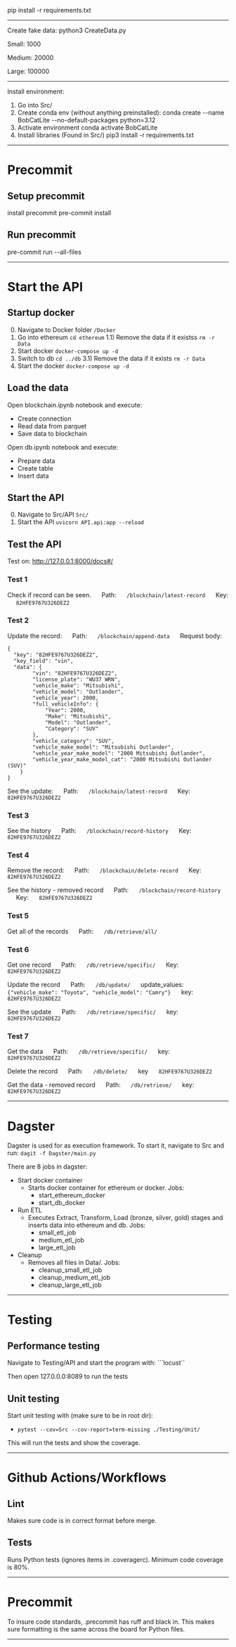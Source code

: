  pip install -r requirements.txt

----------------------------------------------------------------------------------------------------------------

Create fake data:
python3 CreateData.py

Small:
1000

Medium:
20000

Large:
100000

----------------------------------------------------------------------------------------------------------------

Install environment:
1) Go into Src/
2) Create conda env (without anything preinstalled):
    conda create --name BobCatLite --no-default-packages python=3.12 
3) Activate environment
    conda activate BobCatLite
4) Install libraries (Found in Src/)
    pip3 install -r requirements.txt 

----------------------------------------------------------------------------------------------------------------

# Precommit
## Setup precommit
install precommit
pre-commit install

## Run precommit
pre-commit run --all-files

----------------------------------------------------------------------------------------------------------------

# Start the API

## Startup docker
0) Navigate to Docker folder
```/Docker```
1) Go into ethereum
```cd ethereum```
1.1) Remove the data if it existss
```rm -r Data```
1) Start docker
```docker-compose up -d```
1) Switch to db 
```cd ../db```
3.1) Remove the data if it exists
```rm -r Data```
1) Start the docker
```docker-compose up -d```

## Load the data
Open blockchain.ipynb notebook and execute:
- Create connection
- Read data from parquet
- Save data to blockchain

Open db.ipynb notebook and execute:
- Prepare data
- Create table
- Insert data

## Start the API
0) Navigate to Src/API 
```Src/```
1) Start the API
```uvicorn API.api:app --reload```

## Test the API
Test on: http://127.0.0.1:8000/docs#/

### Test 1
Check if record can be seen.
&nbsp;&nbsp;&nbsp;&nbsp; Path:
&nbsp;&nbsp;&nbsp;&nbsp; ```/blockchain/latest-record```
&nbsp;&nbsp;&nbsp;&nbsp; Key:
&nbsp;&nbsp;&nbsp;&nbsp; ```82HFE9767U326DEZ2```

### Test 2
Update the record:
&nbsp;&nbsp;&nbsp;&nbsp; Path:
&nbsp;&nbsp;&nbsp;&nbsp; ```/blockchain/append-data```
&nbsp;&nbsp;&nbsp;&nbsp; Request body:
```
{
  "key": "82HFE9767U326DEZ2",
  "key_field": "vin",
  "data": {
        "vin": "82HFE9767U326DEZ2",
        "license_plate": "WU37 WRN",
        "vehicle_make": "Mitsubishi",
        "vehicle_model": "Outlander",
        "vehicle_year": 2000,
        "full_vehicleInfo": {
            "Year": 2000,
            "Make": "Mitsubishi",
            "Model": "Outlander",
            "Category": "SUV"
        },
        "vehicle_category": "SUV",
        "vehicle_make_model": "Mitsubishi Outlander",
        "vehicle_year_make_model": "2000 Mitsubishi Outlander",
        "vehicle_year_make_model_cat": "2000 Mitsubishi Outlander (SUV)"
    }
}
```

See the update:
&nbsp;&nbsp;&nbsp;&nbsp; Path:
&nbsp;&nbsp;&nbsp;&nbsp; ```/blockchain/latest-record```
&nbsp;&nbsp;&nbsp;&nbsp; Key:
&nbsp;&nbsp;&nbsp;&nbsp; ```82HFE9767U326DEZ2```

### Test 3
See the history
&nbsp;&nbsp;&nbsp;&nbsp; Path:
&nbsp;&nbsp;&nbsp;&nbsp; ```/blockchain/record-history```
&nbsp;&nbsp;&nbsp;&nbsp; Key:
&nbsp;&nbsp;&nbsp;&nbsp; ```82HFE9767U326DEZ2```

### Test 4
Remove the record:
&nbsp;&nbsp;&nbsp;&nbsp; Path:
&nbsp;&nbsp;&nbsp;&nbsp; ```/blockchain/delete-record```
&nbsp;&nbsp;&nbsp;&nbsp; Key:
&nbsp;&nbsp;&nbsp;&nbsp; ```82HFE9767U326DEZ2```

See the history - removed record
&nbsp;&nbsp;&nbsp;&nbsp; Path:
&nbsp;&nbsp;&nbsp;&nbsp; ```/blockchain/record-history```
&nbsp;&nbsp;&nbsp;&nbsp; Key:
&nbsp;&nbsp;&nbsp;&nbsp; ```82HFE9767U326DEZ2```

### Test 5
Get all of the records
&nbsp;&nbsp;&nbsp;&nbsp; Path:
&nbsp;&nbsp;&nbsp;&nbsp; ```/db/retrieve/all/```

### Test 6
Get one record
&nbsp;&nbsp;&nbsp;&nbsp; Path:
&nbsp;&nbsp;&nbsp;&nbsp; ```/db/retrieve/specific/```
&nbsp;&nbsp;&nbsp;&nbsp; Key:
&nbsp;&nbsp;&nbsp;&nbsp; ```82HFE9767U326DEZ2```

Update the record
&nbsp;&nbsp;&nbsp;&nbsp; Path:
&nbsp;&nbsp;&nbsp;&nbsp; ```/db/update/```
&nbsp;&nbsp;&nbsp;&nbsp; update_values:
&nbsp;&nbsp;&nbsp;&nbsp; ```{"vehicle_make": "Toyota", "vehicle_model": "Camry"}```
&nbsp;&nbsp;&nbsp;&nbsp; key:
&nbsp;&nbsp;&nbsp;&nbsp; ```82HFE9767U326DEZ2```

See the update
&nbsp;&nbsp;&nbsp;&nbsp; Path:
&nbsp;&nbsp;&nbsp;&nbsp; ```/db/retrieve/specific/```
&nbsp;&nbsp;&nbsp;&nbsp; key:
&nbsp;&nbsp;&nbsp;&nbsp; ```82HFE9767U326DEZ2```

### Test 7
Get the data
&nbsp;&nbsp;&nbsp;&nbsp; Path:
&nbsp;&nbsp;&nbsp;&nbsp; ```/db/retrieve/specific/```
&nbsp;&nbsp;&nbsp;&nbsp; key:
&nbsp;&nbsp;&nbsp;&nbsp; ```82HFE9767U326DEZ2```

Delete the record
&nbsp;&nbsp;&nbsp;&nbsp; Path:
&nbsp;&nbsp;&nbsp;&nbsp; ```/db/delete/```
&nbsp;&nbsp;&nbsp;&nbsp; key
&nbsp;&nbsp;&nbsp;&nbsp; ```82HFE9767U326DEZ2```

Get the data - removed record
&nbsp;&nbsp;&nbsp;&nbsp; Path:
&nbsp;&nbsp;&nbsp;&nbsp; ```/db/retrieve/```
&nbsp;&nbsp;&nbsp;&nbsp; key:
&nbsp;&nbsp;&nbsp;&nbsp; ```82HFE9767U326DEZ2```

----------------------------------------------------------------------------------------------------------------

# Dagster
Dagster is used for as execution framework. To start it, navigate to Src and run:
```dagit -f Dagster/main.py```

There are 8 jobs in dagster:
- Start docker container
  - Starts docker container for ethereum or docker. Jobs:
    - start_ethereum_docker
    - start_db_docker
- Run ETL
  - Executes Extract, Transform, Load (bronze, silver, gold) stages and inserts data into ethereum and db. Jobs:
    - small_etl_job
    - medium_etl_job
    - large_etl_job
- Cleanup
  - Removes all files in Data/. Jobs:
    - cleanup_small_etl_job
    - cleanup_medium_etl_job
    - cleanup_large_etl_job

----------------------------------------------------------------------------------------------------------------

# Testing
## Performance testing

Navigate to Testing/API and start the program with:
```locust``

Then open 127.0.0.0:8089 to run the tests

## Unit testing

Start unit testing with (make sure to be in root dir):
- ```pytest --cov=Src --cov-report=term-missing ./Testing/Unit/```

This will run the tests and show the coverage.

----------------------------------------------------------------------------------------------------------------

# Github Actions/Workflows
## Lint
Makes sure code is in correct format before merge.

## Tests
Runs Python tests (ignores items in .coveragerc). Minimum code coverage is 80%.

----------------------------------------------------------------------------------------------------------------

# Precommit
To insure code standards, .precommit has ruff and black in. This makes sure formatting is the same across the board for Python files.

----------------------------------------------------------------------------------------------------------------
